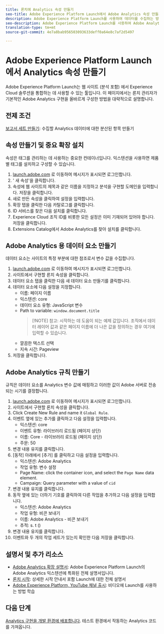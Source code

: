 ```yaml
---
title: 론치에 Analytics 속성 만들기
seo-title: Adobe Experience Platform Launch에서 Adobe Analytics 속성 만들기
description: Adobe Experience Platform Launch를 사용하여 데이터를 수집하는 방법을 사용자 정의하는 공간을 만듭니다.
seo-description: Adobe Experience Platform Launch를 사용하여 Adobe Analytics에서 데이터가 수집되는 방식을 사용자 정의하는 공간을 만듭니다.
translation-type: tm+mt
source-git-commit: 4e7a8bab956503093633deff0a64e8c7af2d5497

---
```



# Adobe Experience Platform Launch에서 Analytics 속성 만들기

Adobe Experience Platform Launch는 웹 사이트 (분석 포함) 에서 Experience Cloud 솔루션을 통합하는 데 사용할 수 있는 툴입니다. 이 페이지에서는 론치 관리자가 기본적인 Adobe Analytics 구현을 올바르게 구성한 방법을 대략적으로 설명합니다.

## 전제 조건

[보고서 세트 만들기](../../admin/admin-console/create-report-suite.md): 수집할 Analytics 데이터에 대한 분산된 항목 만들기

## 속성 만들기 및 중요 확장 설치

속성은 태그를 관리하는 데 사용하는 중요한 컨테이너입니다. 익스텐션을 사용하면 제품별 태그를 설치하고 구성할 수 있습니다.

1. [launch.adobe.com](https://launch.adobe.com) 로 이동하여 메시지가 표시되면 로그인합니다.
1. ' 새 속성'을 클릭합니다.
1. 속성에 웹 사이트의 제목과 같은 이름을 지정하고 분석을 구현할 도메인을 입력합니다. 저장을 클릭합니다.
1. 새로 만든 속성을 클릭하여 설정을 입력합니다.
1. 확장 탭을 클릭한 다음 카탈로그를 클릭합니다.
1. ID 서비스를 찾은 다음 설치를 클릭합니다.
1. Experience Cloud 조직 ID를 비롯한 모든 설정은 이미 기재되어 있어야 합니다. 저장을 클릭합니다.
1. Extensions Catalog에서 Adobe Analytics를 찾아 설치를 클릭합니다.

## Adobe Analytics 용 데이터 요소 만들기

데이터 요소는 사이트의 특정 부분에 대한 참조로서 변수 값을 수집합니다.

1. [launch.adobe.com](https://launch.adobe.com) 로 이동하여 메시지가 표시되면 로그인합니다.
2. 사이트에서 구현할 론치 속성을 클릭합니다.
3. 데이터 요소 탭을 클릭한 다음 새 데이터 요소 만들기를 클릭합니다.
4. 데이터 요소에 다음 설정을 지정합니다.
   * 이름: 페이지 이름
   * 익스텐션: core
   * 데이터 요소 유형: JavaScript 변수
   * Path to variable: `window.document.title`
      > [!NOTE] 참고: 시작하는 데 도움이 되는 예제 값입니다. 조직에서 데이터 레이어 값과 같은 페이지 이름에 더 나은 값을 정의하는 경우 여기에 입력할 수 있습니다.
   * 깔끔한 텍스트 선택
   * 지속 시간: Pageview
5. 저장을 클릭합니다.

## Adobe Analytics 규칙 만들기

규칙은 데이터 요소를 Analytics 변수 값에 매핑하고 이러한 값이 Adobe 서버로 전송되는 시기를 결정합니다.

1. [launch.adobe.com](https://launch.adobe.com) 로 이동하여 메시지가 표시되면 로그인합니다.
1. 사이트에서 구현할 론치 속성을 클릭합니다.
1. Click Create New Rule and name it `Global Rule`.
1. 이벤트 옆에 있는 추가를 클릭하고 다음 설정을 입력합니다.
   * 익스텐션: core
   * 이벤트 유형: 라이브러리 로드됨 (페이지 상단)
   * 이름: Core - 라이브러리 로드됨 (페이지 상단)
   * 주문: 50
1. 변경 내용 유지를 클릭합니다.
1. [동작] 아래에서 [추가] 를 클릭하고 다음 설정을 입력합니다.
   * 익스텐션: Adobe Analytics
   * 작업 유형: 변수 설정
   * Page Name: click the container icon, and select the `Page Name` data element.
   * Campaign: Query parameter with a value of `cid`
1. 변경 내용 유지를 클릭합니다.
1. 동작 옆에 있는 더하기 기호를 클릭하여 다른 작업을 추가하고 다음 설정을 입력합니다.
   * 익스텐션: Adobe Analytics
   * 작업 유형: 비콘 보내기
   * 이름: Adobe Analytics - 비콘 보내기
   * 추적: s. t ()
1. 변경 내용 유지를 클릭합니다.
1. 이벤트와 두 개의 작업 세트가 있는지 확인한 다음 저장을 클릭합니다.

## 설명서 및 추가 리소스

* [Adobe Analytics 확장 설명서](https://docs.adobelaunch.com/extension-reference/web/adobe-analytics-extension): Adobe Experience Platform Launch의 Adobe Analytics 익스텐션에 특화된 전체 설명서입니다.
* [론치 시작](https://docs.adobelaunch.com/getting-started): 상세한 시작 안내서 포함 Launch에 대한 전체 설명서
* [Adobe Experience Platform, YouTube 채널 출시](https://www.youtube.com/channel/UCa84ntcvYhPArOBsZIRE2Jw/videos?view=0&shelf_id=0&sort=dd): 비디오에 Launch를 사용하는 방법 학습

## 다음 단계

[Analytics 구현을 개발 환경에 배포합니다](deploy-dev.md). 테스트 환경에서 작동하는 Analytics 코드를 가져옵니다.
